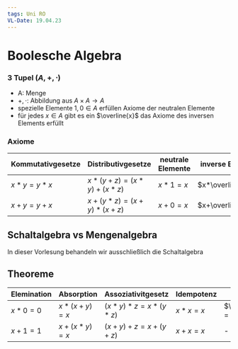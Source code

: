 ```yaml
---
tags: Uni RO
VL-Date: 19.04.23
---
```

# Boolesche Algebra

### 3 Tupel $(A, +, \cdot )$ 
- A: Menge
- $+, \cdot$: Abbildung aus $A \times A \rightarrow A$
- spezielle Elemente $1, 0 \in A$ erfüllen Axiome der neutralen Elemente
- für jedes $x \in A$ gibt es ein $\overline{x}$ das Axiome des inversen Elements erfüllt
### Axiome
| Kommutativgesetze | Distributivgesetze    | neutrale Elemente | inverse Elemente   |
| ----------------- | --------------------- | ----------------- | ------------------ |
| $x * y = y * x$   | $x*(y+z)=(x*y)+(x*z)$ | $x*1=x$           | $x*\overline{x}=0$ |
| $x+y=y+x$         | $x+(y*z)=(x+y)*(x+z)$ | $x+0=x$           | $x+\overline{x}=1$                   |

## Schaltalgebra vs Mengenalgebra

In dieser Vorlesung behandeln wir ausschließlich die Schaltalgebra

## Theoreme
| Elemination | Absorption  | Assoziativitgesetz | Idempotenz | Doppelnegation                  | DeMorgan                                       |
| ----------- | ----------- | ------------------ | ---------- | ------------------------------- | ---------------------------------------------- |
| $x*0=0$     | $x*(x+y)=x$ | $(x*y)*z=x*(y*z)$  | $x*x=x$    | $\overline{(\overline{x})} = x$ | $\overline{(x+y)}=(\overline{x}*\overline{y})$ |
| $x+1=1$     | $x+(x*y)=x$ | $(x+y)+z=x+(y+z)$  | $x+x=x$    |     -                            | $\overline{(x*y)}=(\overline{x}+\overline{y})$                                               |


